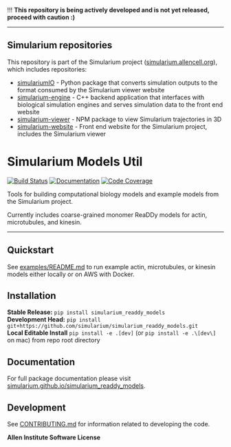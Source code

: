 !!! **This repository is being actively developed and is not yet released, proceed with caution :)**

---

## Simularium repositories
This repository is part of the Simularium project ([simularium.allencell.org](https://simularium.allencell.org)), which includes repositories:
- [simulariumIO](https://github.com/simularium/simulariumio) - Python package that converts simulation outputs to the format consumed by the Simularium viewer website
- [simularium-engine](https://github.com/simularium/simularium-engine) - C++ backend application that interfaces with biological simulation engines and serves simulation data to the front end website
- [simularium-viewer](https://github.com/simularium/simularium-viewer) - NPM package to view Simularium trajectories in 3D
- [simularium-website](https://github.com/simularium/simularium-website) - Front end website for the Simularium project, includes the Simularium viewer

# Simularium Models Util

[![Build Status](https://github.com/simularium/simularium_readdy_models/workflows/Build%20Main/badge.svg)](https://github.com/simularium/simularium_readdy_models/actions)
[![Documentation](https://github.com/simularium/simularium_readdy_models/workflows/Documentation/badge.svg)](https://simularium.github.io/simularium_readdy_models/)
[![Code Coverage](https://codecov.io/gh/simularium/simularium_readdy_models/branch/main/graph/badge.svg)](https://codecov.io/gh/simularium/simularium_readdy_models)

Tools for building computational biology models and example models from the Simularium project.

Currently includes coarse-grained monomer ReaDDy models for actin, microtubules, and kinesin.

---

## Quickstart

See [examples/README.md](examples/README.md) to run example actin, microtubules, or kinesin models either locally or on AWS with Docker.

## Installation

**Stable Release:** `pip install simularium_readdy_models`<br>
**Development Head:** `pip install git+https://github.com/simularium/simularium_readdy_models.git`<br>
**Local Editable Install** `pip install -e .[dev]` (or `pip install -e .\[dev\]` on mac) from repo root directory


## Documentation

For full package documentation please visit [simularium.github.io/simularium_readdy_models](https://simularium.github.io/simularium_readdy_models).

## Development

See [CONTRIBUTING.md](CONTRIBUTING.md) for information related to developing the code.


**Allen Institute Software License**

